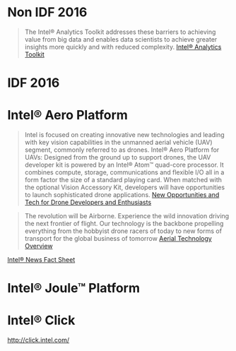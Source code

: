 # Non IDF 2016

> The Intel® Analytics Toolkit addresses these barriers to achieving value from big data and enables data scientists to achieve greater insights more quickly and with reduced complexity. [Intel® Analytics Toolkit](http://www.intel.com/content/www/us/en/software/intel-graph-solutions.html)

# IDF 2016

# Intel® Aero Platform

> Intel is focused on creating innovative new technologies and leading with key vision capabilities in the unmanned aerial vehicle (UAV) segment, commonly referred to as drones. Intel® Aero Platform for UAVs: Designed from the ground up to support drones, the UAV developer kit is powered by an Intel® Atom™ quad-core processor. It combines compute, storage, communications and flexible I/O all in a form factor the size of a standard playing card. When matched with the optional Vision Accessory Kit, developers will have opportunities to launch sophisticated drone applications. [New Opportunities and Tech for Drone Developers and Enthusiasts](https://newsroom.intel.com/chip-shots/new-opportunities-tech-drone-developers-enthusiasts/)

> The revolution will be Airborne. Experience the wild innovation driving the next frontier of flight. Our technology is the backbone propelling everything from the hobbyist drone racers of today to new forms of transport for the global business of tomorrow [Aerial Technology Overview](http://www.intel.com/content/www/us/en/technology-innovation/aerial-technology-overview.html)

[Intel® News Fact Sheet](https://newsroom.intel.com/newsroom/wp-content/uploads/sites/11/2016/08/fact-sheet-idf-2016-drones.pdf) 

# Intel® Joule™ Platform 

[](https://newsroom.intel.com/newsroom/wp-content/uploads/sites/11/2016/08/intel-joule-fact-sheet.pdf)


# Intel® Click

http://click.intel.com/